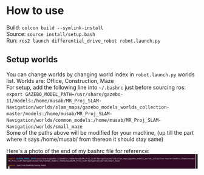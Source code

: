 # How to use
Build: `colcon build --symlink-install` <br>
Source: `source install/setup.bash` <br>
Run: `ros2 launch differential_drive_robot robot.launch.py`

## Setup worlds
You can change worlds by changing world index in `robot.launch.py` worlds list. Worlds are: Office, Construction, Maze <br>
For setup, add the following line into `~/.bashrc` just before sourcing ros:
`export GAZEBO_MODEL_PATH=/usr/share/gazebo-11/models:/home/musab/MR_Proj_SLAM-Navigation/worlds/slam_maps/gazebo_models_worlds_collection-master/models:/home/musab/MR_Proj_SLAM-Navigation/worlds/common_models:/home/musab/MR_Proj_SLAM-Navigation/worlds/small_maze` <br>
Some of the paths above will be modified for your machine, (up till the part where it says /home/musab/  from thereon it should stay same)

Here's a photo of the end of my bashrc file for reference:
![World Setup](readme-assets/bash-worlds.png)

